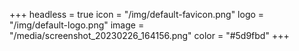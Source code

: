 +++
headless = true
icon = "/img/default-favicon.png"
logo = "/img/default-logo.png"
image = "/media/screenshot_20230226_164156.png"
color = "#5d9fbd"
+++

